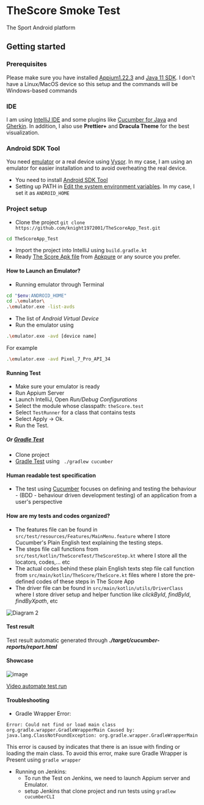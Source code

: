 # TheScore Smoke Test
The Sport Android platform

## Getting started
### Prerequisites
Please make sure you have installed [Appium1.22.3](https://appium.io/docs/en/2.1/quickstart/install/) and [Java 11 SDK](https://www.oracle.com/ca-en/java/technologies/javase/jdk11-archive-downloads.html).
I don't have a Linux/MacOS device so this setup and the commands will be Windows-based commands

### IDE
I am using [IntelliJ IDE](https://www.jetbrains.com/idea/download/) and some plugins like [Cucumber for Java](https://plugins.jetbrains.com/plugin/7212-cucumber-for-java) and [Gherkin](https://plugins.jetbrains.com/plugin/9164-gherkin). In addition, I also use **Prettier+** and **Dracula Theme** for the best visualization.

### Android SDK Tool

You need [emulator](https://developer.android.com/tools) or a real device using [Vysor](https://www.vysor.io/). In my case, I am using an emulator for easier installation and to avoid overheating the real device.
- You need to install [Android SDK Tool](https://developer.android.com/tools)
- Setting up PATH in [Edit the system environment variables](https://stackoverflow.com/questions/23042638/how-do-i-set-android-sdk-home-environment-variable). In my case, I set it as `ANDROID_HOME`

### Project setup
- Clone the project `git clone https://github.com/knight1972001/TheScoreApp_Test.git`
```bash
cd TheScoreApp_Test
```
- Import the project into IntelliJ using `build.gradle.kt`
- Ready [The Score Apk file](https://apkpure.com/thescore-sports-news-scores/com.fivemobile.thescore) from [Apkpure](https://m.apkpure.com/) or any source you prefer.

#### How to Launch an Emulator?
- Running emulator through Terminal
```bash
cd "$env:ANDROID_HOME"
cd .\emulator\
.\emulator.exe -list-avds
```
- The list of  _Android Virtual Device_
- Run the emulator using
```bash
.\emulator.exe -avd [device name]
```
For example
```bash
.\emulator.exe -avd Pixel_7_Pro_API_34
```

#### Running Test
- Make sure your emulator is ready
- Run Appium Server
- Launch IntelliJ, Open _Run/Debug Configurations_
- Select the module whose classpath: `theScore.test`
- Select `TestRunner` for a class that contains tests
- Select Apply -> Ok.
- Run the Test.

##### Or [Gradle Test](https://docs.gradle.org/current/userguide/custom_tasks.html)
- Clone project
- [Gradle Test](https://docs.gradle.org/current/userguide/custom_tasks.html) using
  ` ./gradlew cucumber`

#### Human readable test specification
- The test using [Cucumber](https://cucumber.io/) focuses on defining and testing the behaviour - (BDD - behaviour driven development testing) of an application from a user's perspective

#### How are my tests and codes organized?
- The features file can be found in `src/test/resources/Features/MainMenu.feature` where I store Cucumber's Plain English text explaining the testing steps.
- The steps file call functions from `src/test/kotlin/TheScoreTest/TheScoreStep.kt` where I store all the locators, codes,... etc
- The actual codes behind these plain English texts step file call function from `src/main/kotlin/TheScore/TheScore.kt` files where I store the pre-defined codes of these steps in The Score App
- The driver file can be found in `src/main/kotlin/utils/DriverClass` where I store driver setup and helper function like _clickById_, _findById_, _findByXpath_, etc

![Diagram 2](https://github.com/knight1972001/TheScoreApp_Test/assets/60019805/b85b7531-b008-4f06-bd10-c5ce03a784a7)

#### Test result
Test result automatic generated through **_./target/cucumber-reports/report.html_**

#### Showcase
![image](https://github.com/knight1972001/TheScoreApp_Test/assets/60019805/98b8e6e4-826f-46e3-9fba-b657525d24b6)

[Video automate test run](https://youtu.be/_Urv78OKnf8)


#### Troubleshooting
- Gradle Wrapper Error:

`Error: Could not find or load main class org.gradle.wrapper.GradleWrapperMain
Caused by: java.lang.ClassNotFoundException: org.gradle.wrapper.GradleWrapperMain`

This error is caused by indicates that there is an issue with finding or loading the main class. To avoid this error, make sure Gradle Wrapper is Present using `gradle wrapper`

- Running on Jenkins:
  - To run the Test on Jenkins, we need to launch Appium server and Emulator.
  - setup Jenkins that clone project and run tests using `gradlew cucumberCLI`
